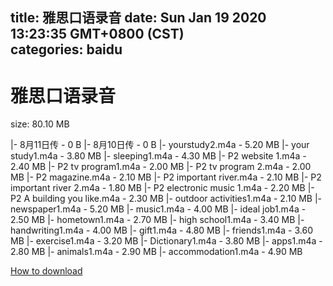 
title: 雅思口语录音
date: Sun Jan 19 2020 13:23:35 GMT+0800 (CST)    
categories: baidu
---

# 雅思口语录音
size: 80.10 MB
 
 
|- 8月11日传 - 0 B
|- 8月10日传 - 0 B
|- yourstudy2.m4a - 5.20 MB
|- your study1.m4a - 3.80 MB
|- sleeping1.m4a - 4.30 MB
|- P2 website 1.m4a - 2.40 MB
|- P2 tv program1.m4a - 2.00 MB
|- P2 tv program 2.m4a - 2.00 MB
|- P2 magazine.m4a - 2.10 MB
|- P2 important river.m4a - 2.10 MB
|- P2 important river 2.m4a - 1.80 MB
|- P2 electronic music 1.m4a - 2.20 MB
|- P2 A building you like.m4a - 2.30 MB
|- outdoor activities1.m4a - 2.10 MB
|- newspaper1.m4a - 5.20 MB
|- music1.m4a - 4.00 MB
|- ideal job1.m4a - 2.50 MB
|- hometown1.m4a - 2.70 MB
|- high school1.m4a - 3.40 MB
|- handwriting1.m4a - 4.00 MB
|- gift1.m4a - 4.80 MB
|- friends1.m4a - 3.60 MB
|- exercise1.m4a - 3.20 MB
|- Dictionary1.m4a - 3.80 MB
|- apps1.m4a - 2.80 MB
|- animals1.m4a - 2.90 MB
|- accommodation1.m4a - 4.90 MB

[How to download](https://bpcam.bemobtrk.com/go/2ceec3aa-1ca2-46d6-b9ff-aaa5c184517c?jno=592)